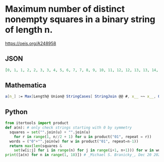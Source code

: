 # Maximum number of distinct nonempty squares in a binary string of length n\.
https://oeis.org/A248958
## JSON
```JSON
[0, 1, 1, 2, 2, 3, 3, 4, 5, 6, 7, 7, 8, 9, 10, 11, 12, 12, 13, 13, 14, 15, 16, 17, 18, 19, 20, 20, 21, 22, 23, 23, 24, 25]
```
## Mathematica
```Mathematica
a[n_] := Max[Length@ Union@ StringCases[ StringJoin @@ #, x__ ~~ x__, Overlaps -> All] & /@ Tuples[{"0", "1"}, n]]; Array[a, 16] (* _Giovanni Resta_, Jul 29 2018 *)
```
## Python
```Python
from itertools import product
def a(n): # only check strings starting with 0 by symmetry
  squares = set("".join(u) + "".join(u)
    for r in range(1, n//2 + 1) for u in product("01", repeat = r))
  words = ("0"+"".join(w) for w in product("01", repeat=n-1))
  return max(len(squares &
    set(w[i:j] for i in range(n) for j in range(i+1, n+1))) for w in words)
print([a(n) for n in range(1, 18)]) # _Michael S. Branicky_, Dec 20 2020 after _Giovanni Resta_
```
